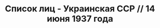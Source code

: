 ---
title: Список лиц - Украинская ССР // 14 июня 1937 года
description: РГАСПИ, ф.17, т.1, оп.171, дело 409, лист 172
images:
- /disk/pictures/v01/17-171-409-172.jpg
- /disk/pictures/v01/17-171-409-173.jpg
- /disk/pictures/v01/17-171-409-174.jpg
- /disk/pictures/v01/17-171-409-175.jpg
- /disk/pictures/v01/17-171-409-176.jpg
- /disk/pictures/v01/17-171-409-177.jpg
---
